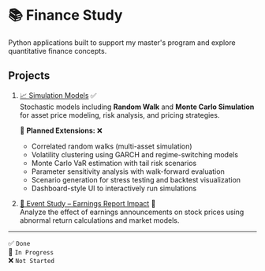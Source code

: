 # 📚 Finance Study

Python applications built to support my master's program and explore quantitative finance concepts.

## Projects

1. [📈 Simulation Models](./simulation_models/README.md) ✅  
   Stochastic models including **Random Walk** and **Monte Carlo Simulation** for asset price modeling, risk analysis, and pricing strategies.

   🔭 **Planned Extensions:** ❌
   - Correlated random walks (multi-asset simulation)
   - Volatility clustering using GARCH and regime-switching models
   - Monte Carlo VaR estimation with tail risk scenarios
   - Parameter sensitivity analysis with walk-forward evaluation
   - Scenario generation for stress testing and backtest visualization  
   - Dashboard-style UI to interactively run simulations

2. [📰 Event Study – Earnings Report Impact](./eventstudy-earnings-report/README.md) 🔄  
   Analyze the effect of earnings announcements on stock prices using abnormal return calculations and market models.

---

✅ `Done`  
🔄 `In Progress`  
❌ `Not Started`
